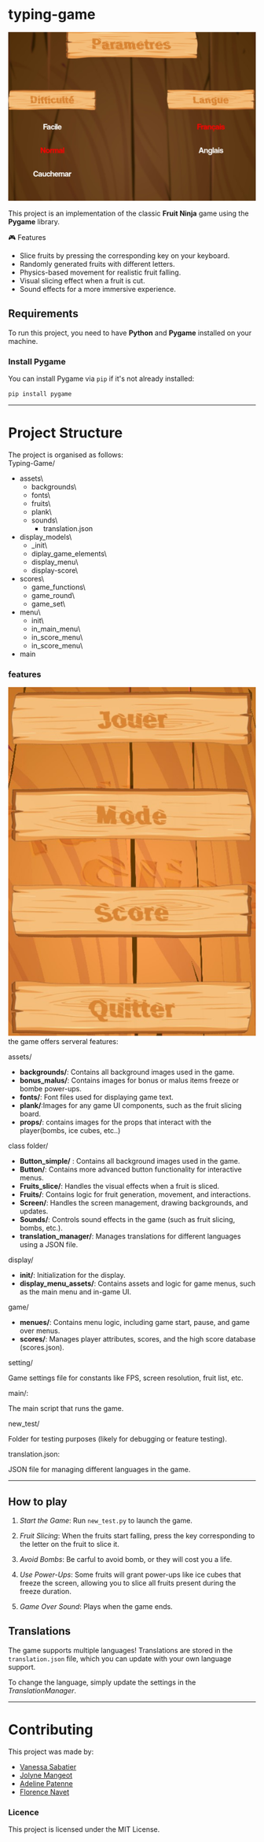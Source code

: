 # typing-game

![preview main](setting_game.jpg)

This project is an implementation of the classic **Fruit Ninja** game using the **Pygame** library.

🎮 Features

- Slice fruits by pressing the corresponding key on your keyboard.
- Randomly generated fruits with different letters.
- Physics-based movement for realistic fruit falling.
- Visual slicing effect when a fruit is cut.
- Sound effects for a more immersive experience.

## Requirements

To run this project, you need to have **Python** and **Pygame** installed on your machine.

### Install Pygame

You can install Pygame via `pip` if it's not already installed:

```bash
pip install pygame
```

---

# Project Structure

The project is organised as follows:  
Typing-Game/

- assets\  
  - backgrounds\   
  - fonts\  
  - fruits\  
  - plank\  
  - sounds\    
    - translation.json  
- display_models\    
  - _init\    
  - diplay_game_elements\    
  - display_menu\    
  - display-score\    
- scores\   
  - game_functions\    
  - game_round\    
  - game_set\    
- menu\  
  - init\ 
  - in_main_menu\  
  - in_score_menu\  
  - in_score_menu\  
- main  
 
### features
  
![preview game](main_menu.jpg)  
the game offers serveral features:  
  
assets/  
  
- **backgrounds/**: Contains all background images used in the game.  
- **bonus_malus/**: Contains images for bonus or malus items freeze or bombe power-ups.
- **fonts/**: Font files used for displaying game text.
- **plank/**:Images for any game UI components, such as the fruit slicing board.
- **props/**: contains images for the props that interact with the player(bombs, ice cubes, etc..)

class folder/

- **Button_simple/** : Contains all background images used in the game.
- **Button/**: Contains more advanced button functionality for interactive menus.
- **Fruits_slice/**: Handles the visual effects when a fruit is sliced.
- **Fruits/**: Contains logic for fruit generation, movement, and interactions.
- **Screen/**: Handles the screen management, drawing backgrounds, and updates.
- **Sounds/**: Controls sound effects in the game (such as fruit slicing, bombs, etc.).
- **translation_manager/**: Manages translations for different languages using a JSON file.

display/

- **init/**: Initialization for the display.
- **display_menu_assets/**: Contains assets and logic for game menus, such as the main menu and in-game UI.

game/

- **menues/**: Contains menu logic, including game start, pause, and game over menus.
- **scores/**: Manages player attributes, scores, and the high score database (scores.json).

setting/

Game settings file for constants like FPS, screen resolution, fruit list, etc.

main/:

The main script that runs the game.

new_test/

Folder for testing purposes (likely for debugging or feature testing).

translation.json:

JSON file for managing different languages in the game.

---

## How to play

1.  _Start the Game_: Run `new_test.py` to launch the game.

2.  _Fruit Slicing_: When the fruits start falling, press the key corresponding to the letter on the fruit to slice it.

3.  _Avoid Bombs_: Be carful to avoid bomb, or they will cost you a life.

4.  _Use Power-Ups_: Some fruits will grant power-ups like ice cubes that freeze the screen, allowing you to slice all fruits present during the freeze duration.

5.  _Game Over Sound_: Plays when the game ends.

## Translations

The game supports multiple languages! Translations are stored in the `translation.json` file, which you can update with your own language support.

To change the language, simply update the settings in the _TranslationManager_.

---

# Contributing

This project was made by:

- [Vanessa Sabatier](https://github.com/vanessa13001)
- [Jolyne Mangeot](https://github.com/jolyne-mangeot)
- [Adeline Patenne](https://github.com/AdelinePat/)
- [Florence Navet](https://github.com/florence-navet)

### Licence

This project is licensed under the MIT License.
